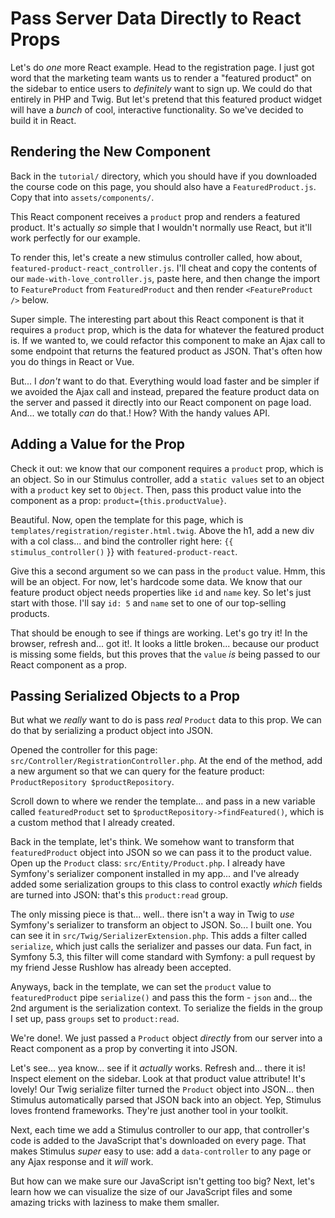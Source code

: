# Pass Server Data Directly to React Props

Let's do *one* more React example. Head to the registration page. I just got word
that the marketing team wants us to render a "featured product" on the sidebar to
entice users to *definitely* want to sign up. We could do that entirely in PHP
and Twig. But let's pretend that this featured product widget will have a *bunch*
of cool, interactive functionality. So we've decided to build it in React.

## Rendering the New Component

Back in the `tutorial/` directory, which you should have if you downloaded the
course code on this page, you should also have a `FeaturedProduct.js`. Copy
that into `assets/components/`.

This React component receives a `product` prop and renders a featured product.
It's actually *so* simple that I wouldn't normally use React, but it'll work
perfectly for our example.

To render this, let's create a new stimulus controller called, how about,
`featured-product-react_controller.js`. I'll cheat and copy the contents of our
`made-with-love_controller.js`, paste here, and then change the import to
`FeatureProduct` from `FeaturedProduct` and then render `<FeatureProduct />` below.

Super simple. The interesting part about this React component is that it requires
a `product` prop, which is the data for whatever the featured product is. If we
wanted to, we could refactor this component to make an Ajax call to some endpoint
that returns the featured product as JSON. That's often how you do things in
React or Vue.

But... I *don't* want to do that. Everything would load faster and be simpler if
we avoided the Ajax call and instead, prepared the feature product data on the
server and passed it directly into our React component on page load. And... we
totally *can* do that.! How? With the handy values API.

## Adding a Value for the Prop

Check it out: we know that our component requires a `product` prop, which is an
object. So in our Stimulus controller, add a `static values` set to an object
with a `product` key set to `Object`. Then, pass this product value into the
component as a prop: `product={this.productValue}`.

Beautiful. Now, open the template for this page, which is
`templates/registration/register.html.twig`. Above the h1, add a new div with
a col class... and bind the controller right here:
`{{ stimulus_controller()` }} with `featured-product-react`.

Give this a second argument so we can pass in the `product` value. Hmm, this will
be an object. For now, let's hardcode some data. We know that our feature product
object needs properties like `id` and `name` key. So let's just start with those.
I'll say `id: 5` and `name` set to one of our top-selling products.

That should be enough to see if things are working. Let's go try it! In the browser,
refresh and... got it!. It looks a little broken... because our product is missing
some fields, but this proves that the `value` *is* being passed to our React
component as a prop.

## Passing Serialized Objects to a Prop

But what we *really* want to do is pass *real* `Product` data to this prop. We
can do that by serializing a product object into JSON.

Opened the controller for this page: `src/Controller/RegistrationController.php`.
At the end of the method, add a new argument so that we can query for the feature
product: `ProductRepository $productRepository`.

Scroll down to where we render the template... and pass in a new variable called
`featuredProduct` set to `$productRepository->findFeatured()`, which is a custom
method that I already created.

Back in the template, let's think. We somehow want to transform that
`featuredProduct` object into JSON so we can pass it to the product value. Open
up the `Product` class: `src/Entity/Product.php`. I already have Symfony's
serializer component installed in my app... and I've already added some
serialization groups to this class to control exactly *which* fields are turned
into JSON: that's this `product:read` group.

The only missing piece is that... well.. there isn't a way in Twig to *use*
Symfony's serializer to transform an object to JSON. So... I built one. You can
see it in `src/Twig/SerializerExtension.php`. This adds a filter called `serialize`,
which just calls the serializer and passes our data. Fun fact, in Symfony 5.3,
this filter will come standard with Symfony: a pull request by my friend Jesse
Rushlow has already been accepted.

Anyways, back in the template, we can set the `product` value to `featuredProduct`
pipe `serialize()` and pass this the form - `json` and... the 2nd argument is
the serialization context. To serialize the fields in the group I set up, pass
`groups` set to `product:read`.

We're done!. We just passed a `Product` object *directly* from our server into
a React component as a prop by converting it into JSON.

Let's see... yea know... see if it *actually* works. Refresh and... there it is!
Inspect element on the sidebar. Look at that product value attribute! It's
lovely! Our Twig serialize filter turned the `Product` object into JSON...
then Stimulus automatically parsed that JSON back into an object. Yep, Stimulus
loves frontend frameworks. They're just another tool in your toolkit.

Next, each time we add a Stimulus controller to our app, that controller's code
is added to the JavaScript that's downloaded on every page. That makes Stimulus
*super* easy to use: add a `data-controller` to any page or any Ajax response
and it *will* work.

But how can we make sure our JavaScript isn't getting too big? Next, let's learn
how we can visualize the size of our JavaScript files and some amazing tricks
with laziness to make them smaller.
